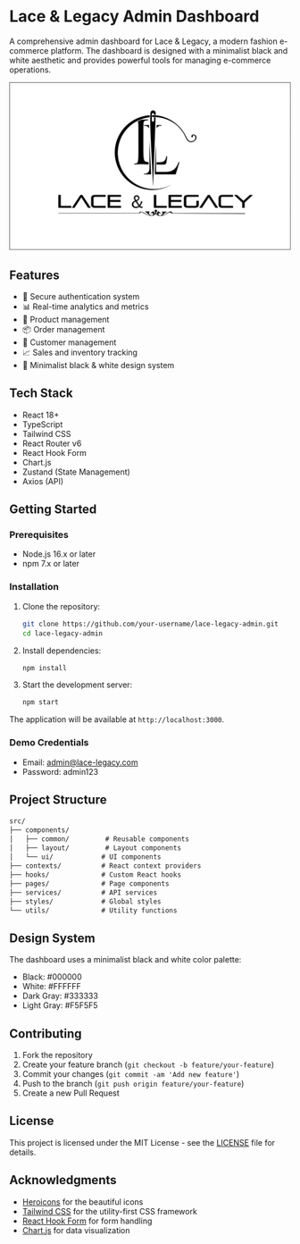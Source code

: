 # Lace & Legacy Admin Dashboard

A comprehensive admin dashboard for Lace & Legacy, a modern fashion e-commerce platform. The dashboard is designed with a minimalist black and white aesthetic and provides powerful tools for managing e-commerce operations.

![Lace & Legacy Logo](public/logo.jpg)

## Features

- 🔐 Secure authentication system
- 📊 Real-time analytics and metrics
- 👗 Product management
- 📦 Order management
- 👥 Customer management
- 📈 Sales and inventory tracking
- 🖤 Minimalist black & white design system

## Tech Stack

- React 18+
- TypeScript
- Tailwind CSS
- React Router v6
- React Hook Form
- Chart.js
- Zustand (State Management)
- Axios (API)

## Getting Started

### Prerequisites

- Node.js 16.x or later
- npm 7.x or later

### Installation

1. Clone the repository:
   ```bash
   git clone https://github.com/your-username/lace-legacy-admin.git
   cd lace-legacy-admin
   ```

2. Install dependencies:
   ```bash
   npm install
   ```

3. Start the development server:
   ```bash
   npm start
   ```

The application will be available at `http://localhost:3000`.

### Demo Credentials

- Email: admin@lace-legacy.com
- Password: admin123

## Project Structure

```
src/
├── components/
│   ├── common/         # Reusable components
│   ├── layout/         # Layout components
│   └── ui/            # UI components
├── contexts/          # React context providers
├── hooks/             # Custom React hooks
├── pages/             # Page components
├── services/          # API services
├── styles/            # Global styles
└── utils/             # Utility functions
```

## Design System

The dashboard uses a minimalist black and white color palette:

- Black: #000000
- White: #FFFFFF
- Dark Gray: #333333
- Light Gray: #F5F5F5

## Contributing

1. Fork the repository
2. Create your feature branch (`git checkout -b feature/your-feature`)
3. Commit your changes (`git commit -am 'Add new feature'`)
4. Push to the branch (`git push origin feature/your-feature`)
5. Create a new Pull Request

## License

This project is licensed under the MIT License - see the [LICENSE](LICENSE) file for details.

## Acknowledgments

- [Heroicons](https://heroicons.com/) for the beautiful icons
- [Tailwind CSS](https://tailwindcss.com/) for the utility-first CSS framework
- [React Hook Form](https://react-hook-form.com/) for form handling
- [Chart.js](https://www.chartjs.org/) for data visualization
